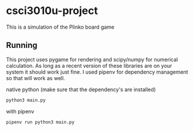 # csci3010u-project
This is a simulation of the Plinko board game

## Running
This project uses pygame for rendering and scipy/numpy for numerical
calculation. As long as a recent version of these libraries are on your system it
should work just fine. I used pipenv for dependency management so that will work
as well.

native python (make sure that the dependency's are installed)
```sh
python3 main.py
```
with pipenv
```sh
pipenv run python3 main.py
```
